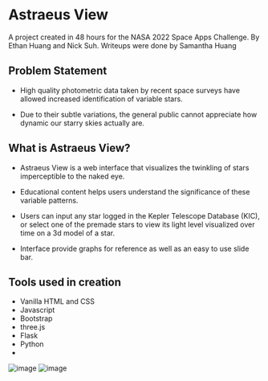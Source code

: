# Astraeus View
A project created in 48 hours for the NASA 2022 Space Apps Challenge. By Ethan Huang and Nick Suh. Writeups were done by Samantha Huang
## Problem Statement
-   High quality photometric data taken by recent space surveys have allowed increased identification of variable stars.
    
-   Due to their subtle variations, the general public cannot appreciate how dynamic our starry skies actually are.

## What is Astraeus View?
-   Astraeus View is a web interface that visualizes the twinkling of stars imperceptible to the naked eye.
    
-   Educational content helps users understand the significance of these variable patterns.
- Users can input any star logged in the Kepler Telescope Database (KIC), or select one of the premade stars to view its light level visualized over time on a 3d model of a star.
- Interface provide graphs for reference as well as an easy to use slide bar.
## Tools used in creation
- Vanilla HTML and CSS
- Javascript
- Bootstrap
- three.js
- Flask
- Python
- 
![image](https://github.com/kYpranite/astraeus-view/assets/39254153/2ad9681f-d6e6-4da9-8c99-c214db5b15eb)
![image](https://github.com/kYpranite/astraeus-view/assets/39254153/7ddeb66c-c687-434f-879e-3e3d1f598872)


